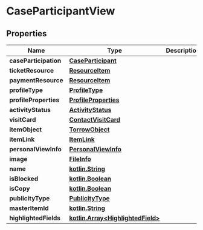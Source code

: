 # CaseParticipantView

## Properties
Name | Type | Description | Notes
------------ | ------------- | ------------- | -------------
**caseParticipation** | [**CaseParticipant**](CaseParticipant.md) |  |  [optional]
**ticketResource** | [**ResourceItem**](ResourceItem.md) |  |  [optional]
**paymentResource** | [**ResourceItem**](ResourceItem.md) |  |  [optional]
**profileType** | [**ProfileType**](ProfileType.md) |  |  [optional]
**profileProperties** | [**ProfileProperties**](ProfileProperties.md) |  |  [optional]
**activityStatus** | [**ActivityStatus**](ActivityStatus.md) |  |  [optional]
**visitCard** | [**ContactVisitCard**](ContactVisitCard.md) |  |  [optional]
**itemObject** | [**TorrowObject**](TorrowObject.md) |  |  [optional]
**itemLink** | [**ItemLink**](ItemLink.md) |  |  [optional]
**personalViewInfo** | [**PersonalViewInfo**](PersonalViewInfo.md) |  |  [optional]
**image** | [**FileInfo**](FileInfo.md) |  |  [optional]
**name** | [**kotlin.String**](.md) |  |  [optional]
**isBlocked** | [**kotlin.Boolean**](.md) |  |  [optional]
**isCopy** | [**kotlin.Boolean**](.md) |  |  [optional]
**publicityType** | [**PublicityType**](PublicityType.md) |  |  [optional]
**masterItemId** | [**kotlin.String**](.md) |  |  [optional]
**highlightedFields** | [**kotlin.Array&lt;HighlightedField&gt;**](HighlightedField.md) |  |  [optional]
